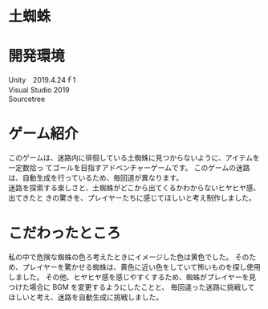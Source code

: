 # 土蜘蛛
# 開発環境
Unity　2019.4.24ｆ1　　　　　　　　　　　　　　　　　　　　　　　　　　　　　　　　　　　　　　　　　　　　　　　　　　　　　　　　　　　　　　　　　　　　　　　　　　　　　　　　　
Visual Studio 2019　　　　　　　　　　　　　　　　　　　　　　　　　　　　　　　　　　　　　　　　　　　　　　　　　　　　
Sourcetree
# ゲーム紹介
このゲームは、迷路内に徘徊している土蜘蛛に見つからないように、アイテムを一定数拾っ
てゴールを目指すアドベンチャーゲームです。
このゲームの迷路は、自動生成を行っているため、毎回道が異なります。　　　　　　　　　　　　　　　　　　　　　　　　　　　　　　　　　　　　　　　　　　　　　　　　　　　　　　　　　
迷路を探索する楽しさと、土蜘蛛がどこから出てくるかわからないヒヤヒヤ感、出てきたと
きの驚きを、プレイヤーたちに感じてほしいと考え制作しました。

# こだわったところ
私の中で危険な蜘蛛の色ろ考えたときにイメージした色は黄色でした。
そのため、プレイヤーを驚かせる蜘蛛は、黄色に近い色をしていて怖いものを探し使用しました。
その他、ヒヤヒヤ感を感じやすくするため、蜘蛛がプレイヤーを見つけた場合に BGM を変更するようにしたことと、
毎回違った迷路に挑戦してほしいと考え、迷路を自動生成に挑戦しました。

